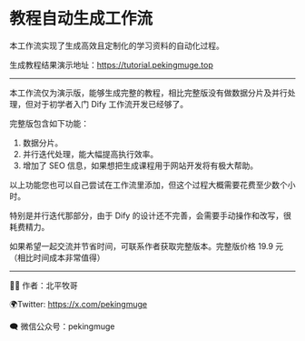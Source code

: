 # 教程自动生成工作流

本工作流实现了生成高效且定制化的学习资料的自动化过程。

生成教程结果演示地址：https://tutorial.pekingmuge.top

---

本工作流仅为演示版，能够生成完整的教程，相比完整版没有做数据分片及并行处理，但对于初学者入门 Dify 工作流开发已经够了。

完整版包含如下功能：

1. 数据分片。
2. 并行迭代处理，能大幅提高执行效率。
3. 增加了 SEO 信息，如果想把生成课程用于网站开发将有极大帮助。

以上功能您也可以自己尝试在工作流里添加，但这个过程大概需要花费至少数个小时。

特别是并行迭代那部分，由于 Dify 的设计还不完善，会需要手动操作和改写，很耗费精力。

如果希望一起交流并节省时间，可联系作者获取完整版本。完整版价格 19.9 元（相比时间成本非常值得）

---

👨‍💼 作者：北平牧哥

🌍Twitter: https://x.com/pekingmuge

🗨 微信公众号：pekingmuge
